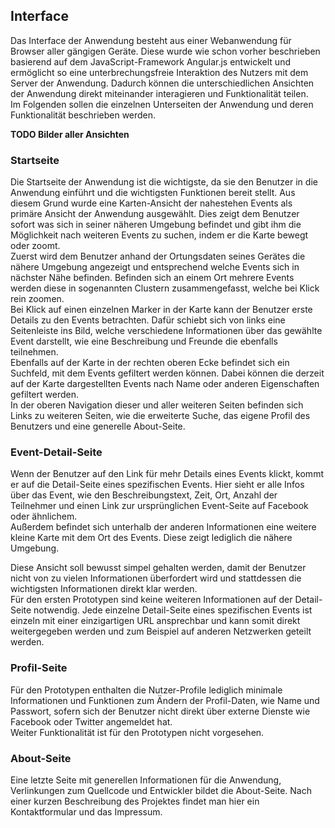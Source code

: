 ## Interface

Das Interface der Anwendung besteht aus einer Webanwendung für Browser aller gängigen Geräte. Diese wurde wie schon vorher beschrieben basierend auf dem JavaScript-Framework Angular.js entwickelt und ermöglicht so eine unterbrechungsfreie Interaktion des Nutzers mit dem Server der Anwendung. Dadurch können die unterschiedlichen Ansichten der Anwendung direkt miteinander interagieren und Funktionalität teilen.  
Im Folgenden sollen die einzelnen Unterseiten der Anwendung und deren Funktionalität beschrieben werden.

**TODO Bilder aller Ansichten**

### Startseite

Die Startseite der Anwendung ist die wichtigste, da sie den Benutzer in die Anwendung einführt und die wichtigsten Funktionen bereit stellt. Aus diesem Grund wurde eine Karten-Ansicht der nahestehen Events als primäre Ansicht der Anwendung ausgewählt. Dies zeigt dem Benutzer sofort was sich in seiner näheren Umgebung befindet und gibt ihm die Möglichkeit nach weiteren Events zu suchen, indem er die Karte bewegt oder zoomt.  
Zuerst wird dem Benutzer anhand der Ortungsdaten seines Gerätes die nähere Umgebung angezeigt und entsprechend welche Events sich in nächster Nähe befinden. Befinden sich an einem Ort mehrere Events werden diese in sogenannten Clustern zusammengefasst, welche bei Klick rein zoomen.  
Bei Klick auf einen einzelnen Marker in der Karte kann der Benutzer erste Details zu den Events betrachten. Dafür schiebt sich von links eine Seitenleiste ins Bild, welche verschiedene Informationen über das gewählte Event darstellt, wie eine Beschreibung und Freunde die ebenfalls teilnehmen.  
Ebenfalls auf der Karte in der rechten oberen Ecke befindet sich ein Suchfeld, mit dem Events gefiltert werden können. Dabei können die derzeit auf der Karte dargestellten Events nach Name oder anderen Eigenschaften gefiltert werden.  
In der oberen Navigation dieser und aller weiteren Seiten befinden sich Links zu weiteren Seiten, wie die erweiterte Suche, das eigene Profil des Benutzers und eine generelle About-Seite.

### Event-Detail-Seite

Wenn der Benutzer auf den Link für mehr Details eines Events klickt, kommt er auf die Detail-Seite eines spezifischen Events. Hier sieht er alle Infos über das Event, wie den Beschreibungstext, Zeit, Ort, Anzahl der Teilnehmer und einen Link zur ursprünglichen Event-Seite auf Facebook oder ähnlichem.  
Außerdem befindet sich unterhalb der anderen Informationen eine weitere kleine Karte mit dem Ort des Events. Diese zeigt lediglich die nähere Umgebung.  

Diese Ansicht soll bewusst simpel gehalten werden, damit der Benutzer nicht von zu vielen Informationen überfordert wird und stattdessen die wichtigsten Informationen direkt klar werden.  
Für den ersten Prototypen sind keine weiteren Informationen auf der Detail-Seite notwendig. Jede einzelne Detail-Seite eines spezifischen Events ist einzeln mit einer einzigartigen URL ansprechbar und kann somit direkt weitergegeben werden und zum Beispiel auf anderen Netzwerken geteilt werden.

### Profil-Seite

Für den Prototypen enthalten die Nutzer-Profile lediglich minimale Informationen und Funktionen zum Ändern der Profil-Daten, wie Name und Passwort, sofern sich der Benutzer nicht direkt über externe Dienste wie Facebook oder Twitter angemeldet hat.  
Weiter Funktionalität ist für den Prototypen nicht vorgesehen.

### About-Seite

Eine letzte Seite mit generellen Informationen für die Anwendung, Verlinkungen zum Quellcode und Entwickler bildet die About-Seite. Nach einer kurzen Beschreibung des Projektes findet man hier ein Kontaktformular und das Impressum.
